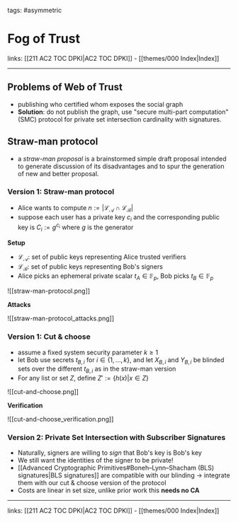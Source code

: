 tags: #asymmetric 

# Fog of Trust

links: [[211 AC2 TOC DPKI|AC2 TOC DPKI]] - [[themes/000 Index|Index]]

---

## Problems of Web of Trust

- publishing who certified whom exposes the social graph
- **Solution**: do not publish the graph, use "secure multi-part computation" (SMC) protocol for private set intersection cardinality with signatures.

## Straw-man protocol

- a *straw-man proposal* is a brainstormed simple draft proposal intended to generate discussion of its disadvantages and to spur the generation of new and better proposal.

### Version 1: Straw-man protocol

- Alice wants to compute $n := |\mathcal{L_A} \cap \mathcal{L_B}|$
- suppose each user has a private key $c_i$ and the corresponding public key is $C_i := g^{c_i}$ where $g$ is the generator

**Setup**

- $\mathcal{L_A}$: set of public keys representing Alice trusted verifiers
- $\mathcal{L_B}$: set of public keys representing Bob's signers
- Alice picks an ephemeral private scalar $t_A \in \mathbb{F}_p$, Bob picks $t_B \in \mathbb{F}_p$

![[straw-man-protocol.png]]

**Attacks**

![[straw-man-protocol_attacks.png]]

### Version 1: Cut & choose

- assume a fixed system security parameter $k \geq 1$
- let Bob use secrets $t_{B,i}$ for $i \in \{1,...,k\}$, and let $X_{B,i}$ and $Y_{B,i}$ be blinded sets over the different $t_{B,i}$ as in the straw-man version
- For any list or set $Z$, define $Z' := \{h(x)|x \in Z\}$

![[cut-and-choose.png]]

**Verification**

![[cut-and-choose_verification.png]]

### Version 2: Private Set Intersection with Subscriber Signatures

- Naturally, signers are willing to *sign* that Bob's key is Bob's key
- We still want the identities of the signer to be private!
- [[Advanced Cryptographic Primitives#Boneh–Lynn–Shacham (BLS) signatures|BLS signatures]] are compatible with our blinding $\rightarrow$ integrate them with our cut & choose version of the protocol
- Costs are linear in set size, unlike prior work this **needs no CA**

---
links: [[211 AC2 TOC DPKI|AC2 TOC DPKI]] - [[themes/000 Index|Index]]